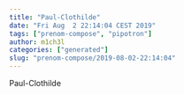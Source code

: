 ```yaml
---
title: "Paul-Clothilde"
date: "Fri Aug  2 22:14:04 CEST 2019"
tags: ["prenom-compose", "pipotron"]
author: m1ch3l
categories: ["generated"]
slug: "prenom-compose/2019-08-02-22:14:04"
---
```


Paul-Clothilde
